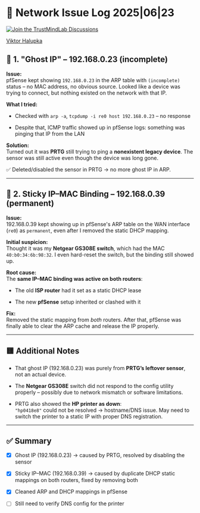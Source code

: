 # 🧠 Network Issue Log 2025|06|23

[![Join the TrustMindLab Discussions](https://img.shields.io/badge/💬_Join-TrustMindLab-blueviolet)](https://github.com/goAuD/MyHomeLab/discussions/1)
<div class="badge-base LI-profile-badge" data-locale="hu_HU" data-size="medium" data-theme="light" data-type="VERTICAL" data-vanity="viktor-halupka-weiz" data-version="v1"><a class="badge-base__link LI-simple-link" href="https://at.linkedin.com/in/viktor-halupka-weiz?trk=profile-badge">Viktor Halupka</a></div>

## 🔹 1. "Ghost IP" – 192.168.0.23 (incomplete)

**Issue:**  
pfSense kept showing `192.168.0.23` in the ARP table with `(incomplete)` status – no MAC address, no obvious source. Looked like a device was trying to connect, but nothing existed on the network with that IP.

**What I tried:**  

- Checked with `arp -a`, `tcpdump -i re0 host 192.168.0.23` – no response  

- Despite that, ICMP traffic showed up in pfSense logs: something was pinging that IP from the LAN

**Solution:**  
Turned out it was **PRTG** still trying to ping a **nonexistent legacy device**. The sensor was still active even though the device was long gone.

✅ Deleted/disabled the sensor in PRTG → no more ghost IP in ARP.

---

## 🔹 2. Sticky IP–MAC Binding – 192.168.0.39 (permanent)

**Issue:**  
192.168.0.39 kept showing up in pfSense's ARP table on the WAN interface (`re0`) as `permanent`, even after I removed the static DHCP mapping.

**Initial suspicion:**  
Thought it was my **Netgear GS308E switch**, which had the MAC `40:b0:34:6b:98:32`. I even hard-reset the switch, but the binding still showed up.

**Root cause:**  
The **same IP–MAC binding was active on both routers**:  

- The old **ISP router** had it set as a static DHCP lease  

- The new **pfSense** setup inherited or clashed with it

**Fix:**  
Removed the static mapping from *both* routers. After that, pfSense was finally able to clear the ARP cache and release the IP properly.

---

## 🟨 Additional Notes

- That ghost IP (192.168.0.23) was purely from **PRTG’s leftover sensor**, not an actual device.

- The **Netgear GS308E** switch did not respond to the config utility properly – possibly due to network mismatch or software limitations.

- PRTG also showed the **HP printer as down**:  
  `"hp0418e8"` could not be resolved → hostname/DNS issue. May need to switch the printer to a static IP with proper DNS registration.

---

## ✅ Summary

- [x] Ghost IP (192.168.0.23) → caused by PRTG, resolved by disabling the sensor  

- [x] Sticky IP–MAC (192.168.0.39) → caused by duplicate DHCP static mappings on both routers, fixed by removing both  

- [x] Cleaned ARP and DHCP mappings in pfSense  

- [ ] Still need to verify DNS config for the printer
